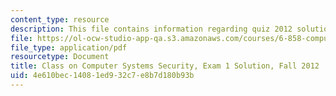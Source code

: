 ```yaml
---
content_type: resource
description: This file contains information regarding quiz 2012 solution.
file: https://ol-ocw-studio-app-qa.s3.amazonaws.com/courses/6-858-computer-systems-security-fall-2014/4e610bec14081ed932c7e8b7d180b93b_MIT6_858F14_q12-1_sol.pdf
file_type: application/pdf
resourcetype: Document
title: Class on Computer Systems Security, Exam 1 Solution, Fall 2012
uid: 4e610bec-1408-1ed9-32c7-e8b7d180b93b
---
```

